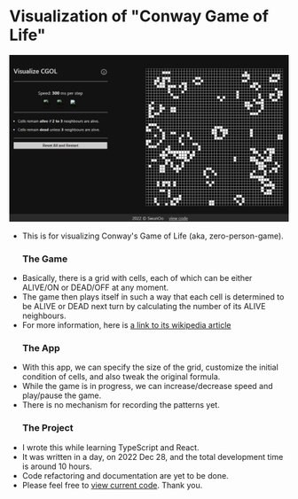 # Visualization of "Conway Game of Life"

![Game Screen](./game_screen.png)

<ul>
    <li> This is for visualizing Conway's Game of Life (aka, zero-person-game). </li>
    <h3>The Game</h3>
    <li> Basically, there is a grid with cells, each of which can be either ALIVE/ON or DEAD/OFF at any moment.</li>
    <li> The game then plays itself in such a way that each cell is determined to be ALIVE or DEAD next turn by calculating the number of its ALIVE neighbours. </li>
    <li>For more information, here is <a href="https://en.wikipedia.org/wiki/Conway%27s_Game_of_Life">a link to its wikipedia article</a></li>
</ul>
<ul>
    <h3>The App</h3>
    <li>With this app, we can specify the size of the grid, customize the initial condition of cells, and also tweak the original formula.</li>
    <li>While the game is in progress, we can increase/decrease speed and play/pause the game.</li>
    <li>There is no mechanism for recording the patterns yet.</li>
    <h3>The Project</h3>
    <li>I wrote this while learning TypeScript and React.</li>
    <li>It was written in a day, on 2022 Dec 28, and the total development time is around 10 hours.</li>
    <li>Code refactoring and documentation are yet to be done.</li>
    <li>Please feel free to <a href="github.com/swunoo/ConwayGameOfLife-Renderer">view current code</a>. Thank you.</li>
</ul>